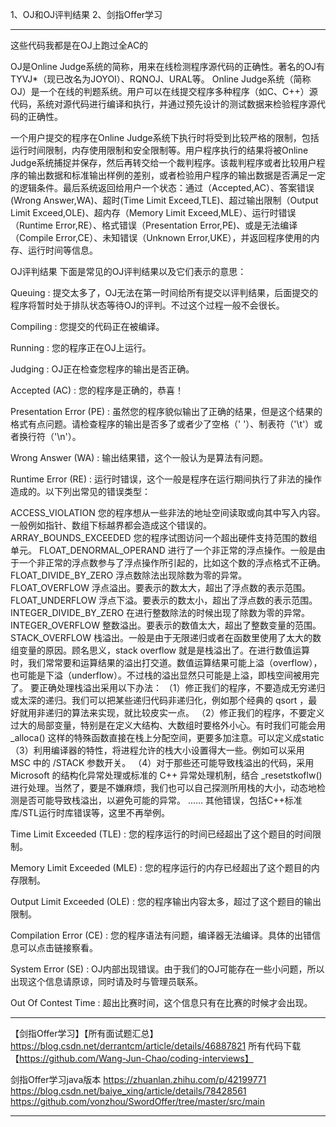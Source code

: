 1、OJ和OJ评判结果
2、剑指Offer学习





---------------------------------------------------------------------------------------------------------------------
这些代码我都是在OJ上跑过全AC的

OJ是Online Judge系统的简称，用来在线检测程序源代码的正确性。著名的OJ有TYVJ*（现已改名为JOYOI）、RQNOJ、URAL等。
Online Judge系统（简称OJ）是一个在线的判题系统。用户可以在线提交程序多种程序（如C、C++）源代码，系统对源代码进行编译和执行，并通过预先设计的测试数据来检验程序源代码的正确性。

一个用户提交的程序在Online Judge系统下执行时将受到比较严格的限制，包括运行时间限制，内存使用限制和安全限制等。用户程序执行的结果将被Online Judge系统捕捉并保存，然后再转交给一个裁判程序。该裁判程序或者比较用户程序的输出数据和标准输出样例的差别，或者检验用户程序的输出数据是否满足一定的逻辑条件。最后系统返回给用户一个状态：通过（Accepted,AC）、答案错误(Wrong Answer,WA)、超时(Time Limit Exceed,TLE)、超过输出限制（Output Limit Exceed,OLE)、超内存（Memory Limit Exceed,MLE）、运行时错误（Runtime Error,RE）、格式错误（Presentation Error,PE)、或是无法编译（Compile Error,CE）、未知错误（Unknown Error,UKE），并返回程序使用的内存、运行时间等信息。



OJ评判结果
下面是常见的OJ评判结果以及它们表示的意思：
 
Queuing : 提交太多了，OJ无法在第一时间给所有提交以评判结果，后面提交的程序将暂时处于排队状态等待OJ的评判。不过这个过程一般不会很长。
 
Compiling : 您提交的代码正在被编译。
 
Running : 您的程序正在OJ上运行。
 
Judging : OJ正在检查您程序的输出是否正确。
 
Accepted (AC) : 您的程序是正确的，恭喜！
 
Presentation Error (PE) : 虽然您的程序貌似输出了正确的结果，但是这个结果的格式有点问题。请检查程序的输出是否多了或者少了空格（' '）、制表符（'\t'）或者换行符（'\n'）。
 
Wrong Answer (WA) : 输出结果错，这个一般认为是算法有问题。
 
Runtime Error (RE) : 运行时错误，这个一般是程序在运行期间执行了非法的操作造成的。以下列出常见的错误类型：
 
ACCESS_VIOLATION 您的程序想从一些非法的地址空间读取或向其中写入内容。一般例如指针、数组下标越界都会造成这个错误的。
ARRAY_BOUNDS_EXCEEDED 您的程序试图访问一个超出硬件支持范围的数组单元。
FLOAT_DENORMAL_OPERAND 进行了一个非正常的浮点操作。一般是由于一个非正常的浮点数参与了浮点操作所引起的，比如这个数的浮点格式不正确。
FLOAT_DIVIDE_BY_ZERO 浮点数除法出现除数为零的异常。
FLOAT_OVERFLOW 浮点溢出。要表示的数太大，超出了浮点数的表示范围。
FLOAT_UNDERFLOW 浮点下溢。要表示的数太小，超出了浮点数的表示范围。
INTEGER_DIVIDE_BY_ZERO 在进行整数除法的时候出现了除数为零的异常。
INTEGER_OVERFLOW 整数溢出。要表示的数值太大，超出了整数变量的范围。
STACK_OVERFLOW 栈溢出。一般是由于无限递归或者在函数里使用了太大的数组变量的原因。顾名思义，stack overflow 就是是栈溢出了。在进行数值运算时，我们常常要和运算结果的溢出打交道。数值运算结果可能上溢（overflow），也可能是下溢（underflow）。不过栈的溢出显然只可能是上溢，即栈空间被用完了。
要正确处理栈溢出采用以下办法：
（1）修正我们的程序，不要造成无穷递归或太深的递归。我们可以把某些递归代码非递归化，例如那个经典的 qsort ，最好就用非递归的算法来实现，就比较皮实一点。
（2）修正我们的程序，不要定义过大的局部变量，特别是在定义大结构、大数组时要格外小心。有时我们可能会用 _alloca() 这样的特殊函数直接在栈上分配空间，更要多加注意。可以定义成static
（3）利用编译器的特性，将进程允许的栈大小设置得大一些。例如可以采用 MSC 中的 /STACK 参数开关。
（4）对于那些还可能导致栈溢出的代码，采用 Microsoft 的结构化异常处理或标准的 C++ 异常处理机制，结合 _resetstkoflw() 进行处理。当然了，要是不嫌麻烦，我们也可以自己探测所用栈的大小，动态地检测是否可能导致栈溢出，以避免可能的异常。
...... 其他错误，包括C++标准库/STL运行时库错误等，这里不再举例。
 
Time Limit Exceeded (TLE) : 您的程序运行的时间已经超出了这个题目的时间限制。
 
Memory Limit Exceeded (MLE) : 您的程序运行的内存已经超出了这个题目的内存限制。
 
Output Limit Exceeded (OLE) : 您的程序输出内容太多，超过了这个题目的输出限制。
 
Compilation Error (CE) : 您的程序语法有问题，编译器无法编译。具体的出错信息可以点击链接察看。
 
System Error (SE) : OJ内部出现错误。由于我们的OJ可能存在一些小问题，所以出现这个信息请原谅，同时请及时与管理员联系。
 
Out Of Contest Time : 超出比赛时间，这个信息只有在比赛的时候才会出现。



---------------------------------------------------------------------------------------------------------------------
【剑指Offer学习】【所有面试题汇总】
https://blog.csdn.net/derrantcm/article/details/46887821
所有代码下载【https://github.com/Wang-Jun-Chao/coding-interviews】


剑指Offer学习java版本
https://zhuanlan.zhihu.com/p/42199771
https://blog.csdn.net/baiye_xing/article/details/78428561
https://github.com/vonzhou/SwordOffer/tree/master/src/main



---------------------------------------------------------------------------------------------------------------------
















